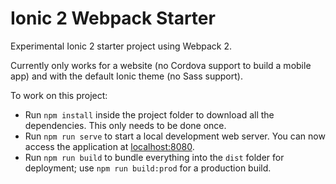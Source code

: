 # Ionic 2 Webpack Starter

Experimental Ionic 2 starter project using Webpack 2.

Currently only works for a website (no Cordova support to build a mobile app) and with the default Ionic theme (no Sass support).

To work on this project:

* Run `npm install` inside the project folder to download all the dependencies. This only needs to be done once.
* Run `npm run serve` to start a local development web server. You can now access the application at [localhost:8080](http://localhost:8080/).
* Run `npm run build` to bundle everything into the `dist` folder for deployment; use `npm run build:prod` for a production build.

